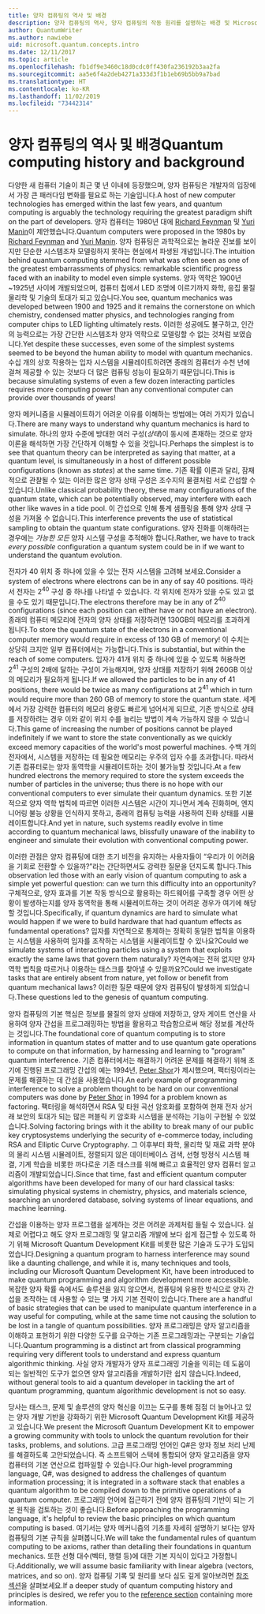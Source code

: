 ```yaml
---
title: 양자 컴퓨팅의 역사 및 배경
description: 양자 컴퓨팅의 역사, 양자 컴퓨팅의 작동 원리를 설명하는 배경 및 Microsoft Quantum Development Kit에 대해 알아봅니다.
author: QuantumWriter
ms.author: nawiebe
uid: microsoft.quantum.concepts.intro
ms.date: 12/11/2017
ms.topic: article
ms.openlocfilehash: fb1df9e3460c18d0cdc0ff430fa236192b3aa2fa
ms.sourcegitcommit: aa5e6f4a2deb4271a333d3f1b1eb69b5bb9a7bad
ms.translationtype: HT
ms.contentlocale: ko-KR
ms.lasthandoff: 11/02/2019
ms.locfileid: "73442314"
---
```

# <a name="quantum-computing-history-and-background"></a><span data-ttu-id="1a0b9-103">양자 컴퓨팅의 역사 및 배경</span><span class="sxs-lookup"><span data-stu-id="1a0b9-103">Quantum computing history and background</span></span>

<span data-ttu-id="1a0b9-104">다양한 새 컴퓨터 기술이 최근 몇 년 이내에 등장했으며, 양자 컴퓨팅은 개발자의 입장에서 가장 큰 패러다임 변화를 필요로 하는 기술입니다.</span><span class="sxs-lookup"><span data-stu-id="1a0b9-104">A host of new computer technologies has emerged within the last few years, and quantum computing is arguably the technology requiring the greatest paradigm shift on the part of developers.</span></span>  <span data-ttu-id="1a0b9-105">양자 컴퓨터는 1980년 대에 [Richard Feynman](https://en.wikipedia.org/wiki/Richard_Feynman) 및 [Yuri Manin](https://en.wikipedia.org/wiki/Yuri_Manin)이 제안했습니다.</span><span class="sxs-lookup"><span data-stu-id="1a0b9-105">Quantum computers were proposed in the 1980s by [Richard Feynman](https://en.wikipedia.org/wiki/Richard_Feynman) and [Yuri Manin](https://en.wikipedia.org/wiki/Yuri_Manin).</span></span>  <span data-ttu-id="1a0b9-106">양자 컴퓨팅은 과학적으로는 놀라운 진보를 보이지만 단순한 시스템조차 모델링하지 못하는 현실에서 파생된 개념입니다.</span><span class="sxs-lookup"><span data-stu-id="1a0b9-106">The intuition behind quantum computing stemmed from what was often seen as one of the greatest embarrassments of physics: remarkable scientific progress faced with an inability to model even simple systems.</span></span> <span data-ttu-id="1a0b9-107">양자 역학은 1900년~1925년 사이에 개발되었으며, 컴퓨터 칩에서 LED 조명에 이르기까지 화학, 응집 물질 물리학 및 기술의 토대가 되고 있습니다.</span><span class="sxs-lookup"><span data-stu-id="1a0b9-107">You see, quantum mechanics was developed between 1900 and 1925 and it remains the cornerstone on which chemistry, condensed matter physics, and technologies ranging from computer chips to LED lighting ultimately rests.</span></span>  <span data-ttu-id="1a0b9-108">이러한 성공에도 불구하고, 인간의 능력으로는 가장 간단한 시스템조차 양자 역학으로 모델링할 수 없는 것처럼 보였습니다.</span><span class="sxs-lookup"><span data-stu-id="1a0b9-108">Yet despite these successes, even some of the simplest systems seemed to be beyond the human ability to model with quantum mechanics.</span></span>  <span data-ttu-id="1a0b9-109">수십 개의 상호 작용하는 입자 시스템을 시뮬레이트하려면 종래의 컴퓨터가 수천 년에 걸쳐 제공할 수 있는 것보다 더 많은 컴퓨팅 성능이 필요하기 때문입니다.</span><span class="sxs-lookup"><span data-stu-id="1a0b9-109">This is because simulating systems of even a few dozen interacting particles requires more computing power than any conventional computer can provide over thousands of years!</span></span>

<span data-ttu-id="1a0b9-110">양자 메커니즘을 시뮬레이트하기 어려운 이유를 이해하는 방법에는 여러 가지가 있습니다.</span><span class="sxs-lookup"><span data-stu-id="1a0b9-110">There are many ways to understand why quantum mechanics is hard to simulate.</span></span>  <span data-ttu-id="1a0b9-111">하나의 양자 수준에 방대한 여러 구성(*상태*)이 동시에 존재하는 것으로 양자 이론을 해석하면 가장 간단하게 이해할 수 있을 것입니다.</span><span class="sxs-lookup"><span data-stu-id="1a0b9-111">Perhaps the simplest is to see that quantum theory can be interpreted as saying that matter, at a quantum level, is simultaneously in a host of different possible configurations (known as *states*) at the same time.</span></span>  <span data-ttu-id="1a0b9-112">기존 확률 이론과 달리, 잠재적으로 관찰될 수 있는 이러한 많은 양자 상태 구성은 조수지의 물결처럼 서로 간섭할 수 있습니다.</span><span class="sxs-lookup"><span data-stu-id="1a0b9-112">Unlike classical probability theory, these many configurations of the quantum state, which can be potentially observed, may interfere with each other like waves in a tide pool.</span></span>  <span data-ttu-id="1a0b9-113">이 간섭으로 인해 통계 샘플링을 통해 양자 상태 구성을 가져올 수 없습니다.</span><span class="sxs-lookup"><span data-stu-id="1a0b9-113">This interference prevents the use of statistical sampling to obtain the quantum state configurations.</span></span>  <span data-ttu-id="1a0b9-114">양자 진화를 이해하려는 경우에는 *가능한 모든* 양자 시스템 구성을 추적해야 합니다.</span><span class="sxs-lookup"><span data-stu-id="1a0b9-114">Rather, we have to track *every possible* configuration a quantum system could be in if we want to understand the quantum evolution.</span></span>  

<span data-ttu-id="1a0b9-115">전자가 $40$ 위치 중 하나에 있을 수 있는 전자 시스템을 고려해 보세요.</span><span class="sxs-lookup"><span data-stu-id="1a0b9-115">Consider a system of electrons where electrons can be in any of say $40$ positions.</span></span>  <span data-ttu-id="1a0b9-116">따라서 전자는 $2^{40}$ 구성 중 하나를 나타낼 수 있습니다. 각 위치에 전자가 있을 수도 있고 없을 수도 있기 때문입니다.</span><span class="sxs-lookup"><span data-stu-id="1a0b9-116">The electrons therefore may be in any of $2^{40}$ configurations (since each position can either have or not have an electron).</span></span> <span data-ttu-id="1a0b9-117">종래의 컴퓨터 메모리에 전자의 양자 상태를 저장하려면 $130$GB의 메모리를 초과하게 됩니다.</span><span class="sxs-lookup"><span data-stu-id="1a0b9-117">To store the quantum state of the electrons in a conventional computer memory would require in excess of $130$ GB of memory!</span></span>  <span data-ttu-id="1a0b9-118">이 수치는 상당히 크지만 일부 컴퓨터에서는 가능합니다.</span><span class="sxs-lookup"><span data-stu-id="1a0b9-118">This is substantial, but within the reach of some computers.</span></span>  <span data-ttu-id="1a0b9-119">입자가 $41$개 위치 중 하나에 있을 수 있도록 허용하면 $2^{41}$ 구성의 2배에 달하는 구성이 가능해지며, 양자 상태를 저장하기 위해 $260$GB 이상의 메모리가 필요하게 됩니다.</span><span class="sxs-lookup"><span data-stu-id="1a0b9-119">If we allowed the particles to be in any of $41$ positions, there would be twice as many configurations at $2^{41}$ which in turn would require more than $260$ GB of memory to store the quantum state.</span></span> <span data-ttu-id="1a0b9-120">세계에서 가장 강력한 컴퓨터의 메모리 용량도 빠르게 넘어서게 되므로, 기존 방식으로 상태를 저장하려는 경우 이와 같이 위치 수를 늘리는 방법이 계속 가능하지 않을 수 있습니다.</span><span class="sxs-lookup"><span data-stu-id="1a0b9-120">This game of increasing the number of positions cannot be played indefinitely if we want to store the state conventionally as we quickly exceed memory capacities of the world's most powerful machines.</span></span>  <span data-ttu-id="1a0b9-121">수백 개의 전자에서, 시스템을 저장하는 데 필요한 메모리는 우주의 입자 수를 초과합니다. 따라서 기존 컴퓨터로는 양자 동역학을 시뮬레이트하는 것이 불가능할 것입니다.</span><span class="sxs-lookup"><span data-stu-id="1a0b9-121">At a few hundred electrons the memory required to store the system exceeds the number of particles in the universe; thus there is no hope with our conventional computers to ever simulate their quantum dynamics.</span></span> <span data-ttu-id="1a0b9-122">또한 기본적으로 양자 역학 법칙에 따르면 이러한 시스템은 시간이 지나면서 계속 진화하며, 엔지니어링 불능 상황을 인식하지 못하고, 종래의 컴퓨팅 능력을 사용하여 진화 상태를 시뮬레이트합니다.</span><span class="sxs-lookup"><span data-stu-id="1a0b9-122">And yet in nature, such systems readily evolve in time according to quantum mechanical laws, blissfully unaware of the inability to engineer and simulate their evolution with conventional computing power.</span></span>

<span data-ttu-id="1a0b9-123">이러한 관점은 양자 컴퓨팅에 대한 초기 비전을 유지하는 사용자들이 “우리가 이 어려움을 기회로 전환할 수 있을까?”라는 간단하면서도 강력한 질문을 던지도록 합니다.</span><span class="sxs-lookup"><span data-stu-id="1a0b9-123">This observation led those with an early vision of quantum computing to ask a simple yet powerful question: can we turn this difficulty into an opportunity?</span></span>  <span data-ttu-id="1a0b9-124">구체적으로, 양자 효과를 기본 작동 방식으로 활용하는 하드웨어를 구축할 경우 어떤 상황이 발생하는지를 양자 동역학을 통해 시뮬레이트하는 것이 어려운 경우가 여기에 해당할 것입니다.</span><span class="sxs-lookup"><span data-stu-id="1a0b9-124">Specifically, if quantum dynamics are hard to simulate what would happen if we were to build hardware that had quantum effects as fundamental operations?</span></span>  <span data-ttu-id="1a0b9-125">입자를 자연적으로 통제하는 정확히 동일한 법칙을 이용하는 시스템을 사용하여 입자를 조작하는 시스템을 시뮬레이트할 수 있나요?</span><span class="sxs-lookup"><span data-stu-id="1a0b9-125">Could we simulate systems of interacting particles using a system that exploits exactly the same laws that govern them naturally?</span></span> <span data-ttu-id="1a0b9-126">자연속에는 전혀 없지만 양자 역학 법칙을 따르거나 이용하는 태스크를 찾아낼 수 있을까요?</span><span class="sxs-lookup"><span data-stu-id="1a0b9-126">Could we investigate tasks that are entirely absent from nature, yet follow or benefit from quantum mechanical laws?</span></span>  <span data-ttu-id="1a0b9-127">이러한 질문 때문에 양자 컴퓨팅이 발생하게 되었습니다.</span><span class="sxs-lookup"><span data-stu-id="1a0b9-127">These questions led to the genesis of quantum computing.</span></span>

<span data-ttu-id="1a0b9-128">양자 컴퓨팅의 기본 핵심은 정보를 물질의 양자 상태에 저장하고, 양자 게이트 연산을 사용하여 양자 간섭을 프로그래밍하는 방법을 활용하고 학습함으로써 해당 정보를 계산하는 것입니다.</span><span class="sxs-lookup"><span data-stu-id="1a0b9-128">The foundational core of quantum computing is to store information in quantum states of matter and to use quantum gate operations to compute on that information, by harnessing and learning to "program" quantum interference.</span></span>  <span data-ttu-id="1a0b9-129">기존 컴퓨터에서는 해결하기 어려운 문제를 해결하기 위해 초기에 진행된 프로그래밍 간섭의 예는 1994년, [Peter Shor](https://en.wikipedia.org/wiki/Peter_Shor)가 제시했으며, 팩터링이라는 문제를 해결하는 데 간섭을 사용했습니다.</span><span class="sxs-lookup"><span data-stu-id="1a0b9-129">An early example of programming interference to solve a problem thought to be hard on our conventional computers was done by [Peter Shor](https://en.wikipedia.org/wiki/Peter_Shor) in 1994 for a problem known as factoring.</span></span>  <span data-ttu-id="1a0b9-130">팩터링을 해석하면서 RSA 및 타원 곡선 암호화를 포함하여 현재 전자 상거래 보안의 토대가 되는 많은 퍼블릭 키 암호화 시스템을 분석하는 기능이 구현될 수 있었습니다.</span><span class="sxs-lookup"><span data-stu-id="1a0b9-130">Solving factoring brings with it the ability to break many of our public key cryptosystems underlying the security of e-commerce today, including RSA and Elliptic Curve Cryptography.</span></span>  <span data-ttu-id="1a0b9-131">그 이후부터 화학, 물리학 및 재료 과학 분야의 물리 시스템 시뮬레이트, 정렬되지 않은 데이터베이스 검색, 선형 방정식 시스템 해결, 기계 학습을 비롯한 까다로운 기존 태스크를 위해 빠르고 효율적인 양자 컴퓨터 알고리즘이 개발되었습니다.</span><span class="sxs-lookup"><span data-stu-id="1a0b9-131">Since that time, fast and efficient quantum computer algorithms have been developed for many of our hard classical tasks: simulating physical systems in chemistry, physics, and materials science, searching an unordered database, solving systems of linear equations, and machine learning.</span></span>

<span data-ttu-id="1a0b9-132">간섭을 이용하는 양자 프로그램을 설계하는 것은 어려운 과제처럼 들릴 수 있습니다. 실제로 어렵다고 해도 양자 프로그래밍 및 알고리즘 개발에 보다 쉽게 접근할 수 있도록 하기 위해 Microsoft Quantum Development Kit를 비롯한 많은 기술과 도구가 도입되었습니다.</span><span class="sxs-lookup"><span data-stu-id="1a0b9-132">Designing a quantum program to harness interference may sound like a daunting challenge, and while it is, many techniques and tools, including our Microsoft Quantum Development Kit, have been introduced to make quantum programming and algorithm development more accessible.</span></span> <span data-ttu-id="1a0b9-133">복잡한 양자 확률 속에서도 솔루션을 잃지 않으면서, 컴퓨팅에 유용한 방식으로 양자 간섭을 조작하는 데 사용할 수 있는 몇 가지 기본 전략이 있습니다.</span><span class="sxs-lookup"><span data-stu-id="1a0b9-133">There are a handful of basic strategies that can be used to manipulate quantum interference in a way useful for computing, while at the same time not causing the solution to be lost in a tangle of quantum possibilities.</span></span> <span data-ttu-id="1a0b9-134">양자 프로그래밍은 양자 알고리즘을 이해하고 표현하기 위한 다양한 도구를 요구하는 기존 프로그래밍과는 구분되는 기술입니다.</span><span class="sxs-lookup"><span data-stu-id="1a0b9-134">Quantum programming is a distinct art from classical programming requiring very different tools to understand and express quantum algorithmic thinking.</span></span> <span data-ttu-id="1a0b9-135">사실 양자 개발자가 양자 프로그래밍 기술을 익히는 데 도움이 되는 일반적인 도구가 없으면 양자 알고리즘을 개발하기란 쉽지 않습니다.</span><span class="sxs-lookup"><span data-stu-id="1a0b9-135">Indeed, without general tools to aid a quantum developer in tackling the art of quantum programming, quantum algorithmic development is not so easy.</span></span>

<span data-ttu-id="1a0b9-136">당사는 태스크, 문제 및 솔루션의 양자 혁신을 이끄는 도구를 통해 점점 더 늘어나고 있는 양자 개발 기반을 강화하기 위한 Microsoft Quantum Development Kit를 제공하고 있습니다.</span><span class="sxs-lookup"><span data-stu-id="1a0b9-136">We present the Microsoft Quantum Development Kit to empower a growing community with tools to unlock the quantum revolution for their tasks, problems, and solutions.</span></span> <span data-ttu-id="1a0b9-137">고급 프로그래밍 언어인 Q#은 양자 정보 처리 난제를 해결하도록 고안되었습니다. 즉 소프트웨어 스택에 통합되어 양자 알고리즘을 양자 컴퓨터의 기본 연산으로 컴파일할 수 있습니다.</span><span class="sxs-lookup"><span data-stu-id="1a0b9-137">Our high-level programming language, Q#, was designed to address the challenges of quantum information processing; it is integrated in a software stack that enables a quantum algorithm to be compiled down to the primitive operations of a quantum computer.</span></span>  <span data-ttu-id="1a0b9-138">프로그래밍 언어에 접근하기 전에 양자 컴퓨팅의 기반이 되는 기본 원칙을 검토하는 것이 좋습니다.</span><span class="sxs-lookup"><span data-stu-id="1a0b9-138">Before approaching the programming language, it's helpful to review the basic principles on which quantum computing is based.</span></span> <span data-ttu-id="1a0b9-139">여기서는 양자 메커니즘의 기초를 자세히 설명하기 보다는 양자 컴퓨팅의 기본 규칙을 살펴봅니다.</span><span class="sxs-lookup"><span data-stu-id="1a0b9-139">We will take the fundamental rules of quantum computing to be axioms, rather than detailing their foundations in quantum mechanics.</span></span> <span data-ttu-id="1a0b9-140">또한 선형 대수(벡터, 행렬 등)에 대한 기본 지식이 있다고 가정합니다.</span><span class="sxs-lookup"><span data-stu-id="1a0b9-140">Additionally, we will assume basic familiarity with linear algebra (vectors, matrices, and so on).</span></span> <span data-ttu-id="1a0b9-141">양자 컴퓨팅 기록 및 원리를 보다 심도 깊게 알아보려면 [참조 섹션](xref:microsoft.quantum.more-information)을 살펴보세요.</span><span class="sxs-lookup"><span data-stu-id="1a0b9-141">If a deeper study of quantum computing history and principles is desired, we refer you to the  [reference section](xref:microsoft.quantum.more-information) containing more information.</span></span>
